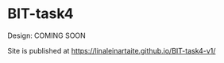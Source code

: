 # BIT-task4
Design: COMING SOON

Site is published at https://linaleinartaite.github.io/BIT-task4-v1/
